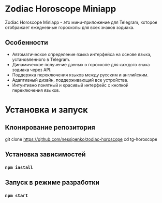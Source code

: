 # Zodiac Horoscope Miniapp

Zodiac Horoscope Miniapp - это мини-приложение для Telegram, которое отображает ежедневные гороскопы для всех знаков зодиака. 

## Особенности
- Автоматическое определение языка интерфейса на основе языка, установленного в Telegram.
- Динамическое получение данных о гороскопе для каждого знака зодиака через API.
- Поддержка переключения языков между русским и английским.
- Адаптивный дизайн, поддерживающий все устройства.
- Интуитивно понятный и красивый интерфейс с кнопкой переключения языков.

# Установка и запуск
## Клонирование репозитория
git clone https://github.com/nessipenko/zodiac-horoscope
cd tg-horoscope

##  Установка зависимостей
### `npm install`

## Запуск в режиме разработки
### `npm start`


